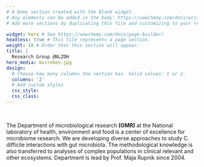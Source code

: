 ```yaml
---
# A Demo section created with the Blank widget.
# Any elements can be added in the body: https://wowchemy.com/docs/writing-markdown-latex/
# Add more sections by duplicating this file and customizing to your requirements.

widget: hero # See https://wowchemy.com/docs/page-builder/
headless: true # This file represents a page section.
weight: 10 # Order that this section will appear.
title: |
  Research Group @NLZOH   
hero_media: microbes.jpg
design:
  # Choose how many columns the section has. Valid values: 1 or 2.
  columns: '2'
  # Add custom styles
  css_style:
  css_class:
---
```


<br>

The Department of microbiological research **(OMR)** at the National laboratory of health, environment and food is a center of excellence for microbiome research. We are developing diverse approaches to study C. difficile interactions with gut microbiota. The methodological knowledge is also transferred to analyses of complex populations in clinical relevant and other ecosystems. Department is lead by Prof. Maja Rupnik since 2004. 
